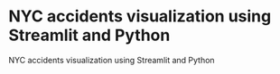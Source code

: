 # NYC accidents visualization using Streamlit and Python
 NYC accidents visualization using Streamlit and Python
